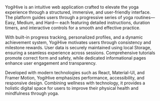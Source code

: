 YogiHive is an intuitive web application crafted to elevate the yoga experience
through a structured, immersive, and user-friendly interface. The platform guides
users through a progressive series of yoga routines—Easy, Medium, and Hard—
each featuring detailed instructions, duration timers, and interactive controls for a
smooth and effective practice.

With built-in progress tracking, personalized profiles, and a dynamic achievement
system, YogiHive motivates users through consistency and milestone rewards.
User data is securely maintained using local Storage, ensuring a seamless
experience across sessions. Comprehensive tutorials promote correct form and
safety, while dedicated informational pages enhance user engagement and
transparency.

Developed with modern technologies such as React, Material-UI, and Framer
Motion, YogiHive emphasizes performance, accessibility, and responsive design.
Combining wellness with technology, it provides a holistic digital space for users
to improve their physical health and mindfulness through yoga.